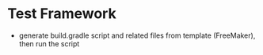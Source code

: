 # Test Framework

- generate build.gradle script and related files from template (FreeMaker), then run the script
